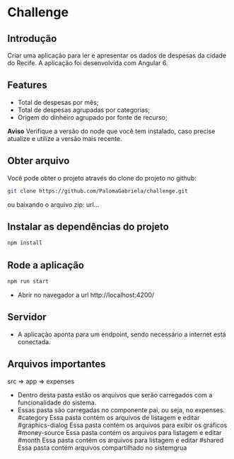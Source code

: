# Challenge

## Introdução
Criar uma aplicação para ler e apresentar os dados de despesas da cidade do Recife. A aplicação foi desenvolvida com Angular 6.

## Features
- Total de despesas por mês;
- Total de despesas agrupadas por categorias;
- Origem do dinheiro agrupado por fonte de recurso;

**Aviso**
Verifique a versão do node que você tem instalado, caso precise atualize e utilize a versão mais recente.

## Obter arquivo
Você pode obter o projeto através do clone do projeto no github: 

```bash
git clone https://github.com/PalomaGabriela/challenge.git
```
ou baixando o arquivo zip: url…

## Instalar as dependências do projeto
```bash
npm install
```
## Rode a aplicação
 ```bash
 npm run start
 ```

- Abrir no navegador a url http://localhost:4200/

## Servidor
- A aplicação aponta para um endpoint, sendo necessário a internet está conectada.

## Arquivos importantes
src => app => expenses
- Dentro desta pasta estão os arquivos que serão carregados com a funcionalidade do sistema.
- Essas pasta são carregadas no componente pai, ou seja, no expenses.
#category 
Essa pasta contém os arquivos de listagem e editar 
#graphics-dialog
Essa pasta contém os arquivos para exibir os gráficos
#money-source
Essa pasta contém os arquivos para listagem e editar
#month
Essa pasta contém os arquivos para listagem e editar
#shared
Essa pasta contém arquivos compartilhado no sistemgrua
